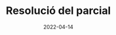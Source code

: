 ---
type: lab
date: 2022-04-14
title: Resolució del parcial
tldr: "Resolució del parcial."
thumbnail: /static_files/presentations/livecoding.jpg
---
